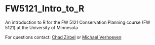 # FW5121_Intro_to_R
An introduction to R for the FW 5121 Conservation Planning course (FW 5121) at the University of Minnesota

For questions contact: [Chad Zirbel](mailto:zirbe032@umn.edu) or [Michael Verhoeven](mailto:verh0064@umn.edu)
